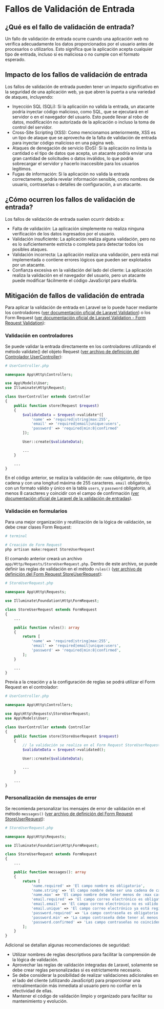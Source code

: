 # Fallos de Validación de Entrada

## ¿Qué es el fallo de validación de entrada?

Un fallo de validación de entrada ocurre cuando una aplicación web no verifica adecuadamente los datos proporcionados por el usuario antes de procesarlos o utilizarlos. Esto significa que la aplicación acepta cualquier tipo de entrada, incluso si es maliciosa o no cumple con el formato esperado.

## Impacto de los fallos de validación de entrada

Los fallos de validación de entrada pueden tener un impacto significativo en la seguridad de una aplicación web, ya que abren la puerta a una variedad de ataques, incluyendo:

- Inyección SQL (SQLi): Si la aplicación no valida la entrada, un atacante podría inyectar código malicioso, como SQL, que se ejecutará en el servidor o en el navegador del usuario. Esto puede llevar al robo de datos, modificación no autorizada de la aplicación o incluso la toma de control del servidor.
- Cross-Site Scripting (XSS): Como mencionamos anteriormente, XSS es un tipo de ataque que se aprovecha de la falta de validación de entrada para inyectar código malicioso en una página web.
- Ataques de denegación de servicio (DoS): Si la aplicación no limita la cantidad o el tipo de datos que acepta, un atacante podría enviar una gran cantidad de solicitudes o datos inválidos, lo que podría sobrecargar el servidor y hacerlo inaccesible para los
usuarios legítimos.
- Fugas de información: Si la aplicación no valida la entrada correctamente, podría revelar información sensible, como nombres de usuario, contraseñas o detalles de configuración, a un atacante.

## ¿Cómo ocurren los fallos de validación de entrada?

Los fallos de validación de entrada suelen ocurrir debido a:

- Falta de validación: La aplicación simplemente no realiza ninguna verificación de los datos ingresados por el usuario.
- Validación insuficiente: La aplicación realiza alguna validación, pero no es lo suficientemente estricta o completa para detectar todos los posibles ataques.
- Validación incorrecta: La aplicación realiza una validación, pero está mal implementada o contiene errores lógicos que pueden ser explotados por un atacante.
- Confianza excesiva en la validación del lado del cliente: La aplicación realiza la validación en el navegador del usuario, pero un atacante puede modificar fácilmente el código JavaScript para eludirla.

## Mitigación de fallos de validación de entrada

Para aplicar la validación de entrada en Laravel se lo puede hacer mediante los controladores ([ver documentación oficial de Laravel Validation](https://laravel.com/docs/11.x/validation)) o los Form Request ([ver documentación oficial de Laravel Validation - Form Request Validation](https://laravel.com/docs/11.x/validation#form-request-validation)):

### Validación en controladores

Se puede validar la entrada directamente en los controladores utilizando el método validate() del objeto Request ([ver archivo de definición del Controlador UserController](./app/Http/Controllers/UserController.php)):

```php
# UserController.php

namespace App\Http\Controllers;

use App\Models\User;
use Illuminate\Http\Request;

class UserController extends Controller
{
    public function store(Request $request)
    {
        $validateData = $request->validate*([
            'name' => 'required|string|max:255',
            'email' => 'required|email|unique:users',
            'password' => 'required|min:8|confirmed'
        ]);

        User::create($validateData);

        ...
    }

    ...
}

```

En el código anterior, se realiza la validación de: `name` obligatorio, de tipo cadena y con una longitud máxima de 255 caracteres. `email` obligatorio, con un formato válido y único en la tabla `users`, y `password` obligatorio, al menos 8 caracteres y coincidir con el campo de confirmación ([ver documentación oficial de Laravel de la validación de entradas](https://laravel.com/docs/11.x/validation)).

### Validación en formularios

Para una mejor organización y reutilización de la lógica de validación, se debe crear clases Form Request:

```bash
# terminal

# Creación de Form Request
php artisan make:request StoreUserRequest

```

El comando anterior creará un archivo `app/Http/Requests/StoreUserRequest.php`. Dentro de este archivo, se puede definir las reglas de validación en el método `rules()` ([ver archivo de definición del Form Request StoreUserRequest](./app/Http/Requests/StoreUserRequest.php)):

```php
# StoreUserRequest.php

namespace App\Http\Requests;

use Illuminate\Foundation\Http\FormRequest;

class StoreUserRequest extends FormRequest
{
    ...

    public function rules(): array
    {
        return [
            'name' => 'required|string|max:255',
            'email' => 'required|email|unique:users',
            'password' => 'required|min:8|confirmed',
        ];
    }

    ...
}

```

Previa a la creación y a la configuración de reglas se podrá utilizar el Form Request en el controlador:

```php
# UserController.php

namespace App\Http\Controllers;

use App\Http\Requests\StoreUserRequest;
use App\Models\User;

class UserController extends Controller
{
    public function store(StoreUserRequest $request)
    {
        // la validación se realiza en el Form Request StoreUserRequest
        $validateData = $request->validated();

        User::create($validateData);

        ...
    }

    ...
}

```

### Personalización de mensajes de error

Se recomienda personalizar los mensajes de error de validación en el método `messages()` ([ver archivo de definición del Form Request StoreUserRequest](./app/Http/Requests/StoreUserRequest.php)):

```php
# StoreUserRequest.php

namespace App\Http\Requests;

use Illuminate\Foundation\Http\FormRequest;

class StoreUserRequest extends FormRequest
{
    ...

    public function messages(): array
    {
        return [
            'name.required' => 'El campo nombre es obligatorio',
            'name.string' => 'El campo nombre debe ser una cadena de caracteres',
            'name.max' => 'El campo nombre debe tener menos de :max caracteres',
            'email.required' => 'El campo correo electrónico es obligatorio',
            'email.email' => 'El campo correo electrónico no es válido',
            'email.unique' => 'El campo correo electrónico ya está registrado',
            'password.required' => 'La campo contraseña es obligatorio',
            'password.min' => 'La campo contraseña debe tener al menos :min caracteres',
            'password.confirmed' => 'Las campo contraseñas no coinciden',
        ];
    }
}

```

Adicional se detallan algunas recomendaciones de seguridad:

- Utilizar nombres de reglas descriptivos para facilitar la comprensión de la lógica de validación.
- Aprovechar las reglas de validación integradas de Laravel, solamente se debe crear reglas personalizadas si es estrictamente necesario.
- Se debe considerar la posibilidad de realizar validaciones adicionales en el lado del cliente (utilizando JavaScript) para proporcionar una retroalimentación más inmediata al usuario pero no confiar en la efectividad de ellas.
- Mantener el código de validación limpio y organizado para facilitar su mantenimiento y evolución.

